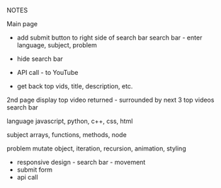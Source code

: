 NOTES

Main page
* add submit button to right side of search bar
search bar - enter language, subject, problem

* hide search bar
* API call - to YouTube
* get back top vids, title, description, etc.

2nd page
display top video returned - surrounded by next 3 top videos
search bar 

language
javascript, python, c++, css, html

subject
arrays, functions, methods, node

problem
mutate object, iteration, recursion, animation, styling

* responsive design - search bar - movement
* submit form
* api call